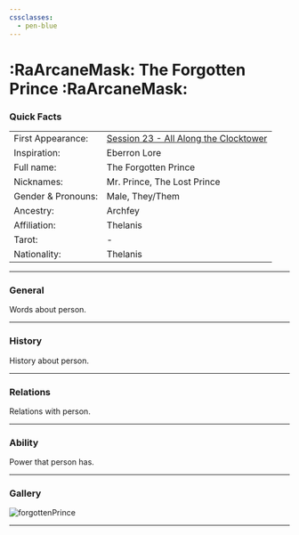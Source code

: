 ```yaml
---
cssclasses:
  - pen-blue
---
```

<link rel="stylesheet" href="https://cdn.jsdelivr.net/npm/rpg-awesome@latest/css/rpg-awesome.min.css">
<link rel="stylesheet" href="https://cdn.jsdelivr.net/npm/remixicon@4.5.0/fonts/remixicon.min.css"> 

# :RaArcaneMask: The Forgotten Prince :RaArcaneMask:
### Quick Facts

|                    |                                                                                                                  |
| ------------------ | ---------------------------------------------------------------------------------------------------------------- |
| First Appearance:  | [Session 23 - All Along the Clocktower](../Session%20Notes/Session%2023%20-%20All%20Along%20the%20Clocktower%5C) |
| Inspiration:       | Eberron Lore                                                                                                     |
| Full name:         | The Forgotten Prince                                                                                             |
| Nicknames:         | Mr. Prince, The Lost Prince                                                                                      |
| Gender & Pronouns: | Male, They/Them                                                                                                  |
| Ancestry:          | Archfey                                                                                                          |
| Affiliation:       | Thelanis                                                                                                         |
| Tarot:             | -                                                                                                                |
| Nationality:       | Thelanis                                                                                                         |
***
### General <i class="ri-checkbox-blank-line"></i>
Words about person.

***
### History <i class="ri-history-line"></i>
History <i class="ri-history-line"></i> about person.

***
### Relations <i class="ri-user-line"></i>
Relations <i class="ri-user-line"></i> with person.

***
### Ability <i class="ri-star-line"></i>
Power that person has.

***
### Gallery <i class="ri-image-line"></i>

![forgottenPrince](../../../../../99%20-%20META/attachments/forgottenPrince.png)

***
